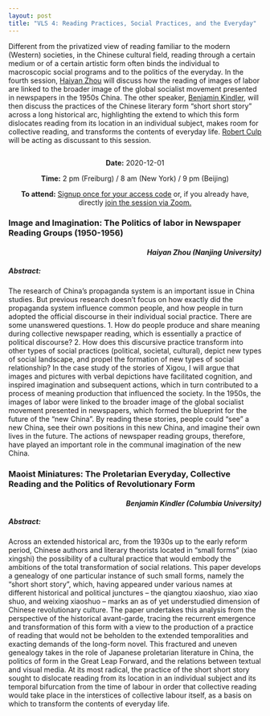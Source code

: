 ```yaml
---
layout: post
title: "VLS 4: Reading Practices, Social Practices, and the Everyday"
---
```

<div class="row">
    <div class="6u 12u$(small)">
        <p>
            Different from the privatized view of reading familiar to the modern (Western) societies, in the Chinese cultural field, reading through a certain medium or of a certain artistic form often binds the individual to macroscopic social programs and to the politics of the everyday. In the fourth session, <a href="https://jc.nju.edu.cn/b1/6e/c17858a176494/page.htm">Haiyan Zhou</a> will discuss how the reading of images of labor are linked to the broader image of the global socialist movement presented in newspapers in the 1950s China. The other speaker, <a href="http://ealac.columbia.edu/benjamin-kindler/">Benjamin Kindler</a>, will then discuss the practices of the Chinese literary form “short short story” across a long historical arc, highlighting the extend to which this form dislocates reading from its location in an individual subject, makes room for collective reading, and transforms the contents of everyday life. <a href="https://www.bard.edu/faculty/details/?id=229">Robert Culp</a> will be acting as discussant to this session.
        </p>
    </div>
    <div class="6u 12u$(small)">
        <span class="image fit"><img src="{{ site.baseurl }}/assets/images/pic_session_4.jpg" alt=""/></span>
    </div>
</div>
<div class="box">
    <p style="text-align: center;">
        <b>Date:</b> 2020-12-01
    </p>    
    <p style="text-align: center;">
        <b>Time:</b> 2 pm (Freiburg) / 8 am (New York) / 9 pm (Beijing)
    </p>
    <p style="text-align: center;">
        <b>To attend:</b> <a class="button special small icon fa-envelope-open" href="mailto:readchinalectureseries@gmail.com">Signup once for your access code</a> or, if you already have, directly
        <a class="button special small icon fa-video-camera" href="https://uni-freiburg.zoom.us/j/83487054977">join the session via Zoom.</a>
    </p>
</div>
<div class="row">
    <div class="6u 12u$(small)">
        <h3>Image and Imagination: The Politics of labor in Newspaper Reading Groups (1950-1956)</h3>
        <h4 style="text-align: right"><i>Haiyan Zhou (Nanjing University)</i></h4>
        <h5> Abstract:</h5>
        <p>
            The research of China’s propaganda system is an important issue in China studies. But previous research doesn’t focus on how exactly did the propaganda system influence common people, and how people in turn adopted the official discourse in their individual social practice. There are some unanswered questions. 1. How do people produce and share meaning during collective newspaper reading, which is essentially a practice of political discourse? 2. How does this discursive practice transform into other types of social practices (political, societal, cultural), depict new types of social landscape, and propel the formation of new types of social relationship? In the case study of the stories of Xigou, I will argue that images and pictures with verbal depictions have facilitated cognition, and inspired imagination and subsequent actions, which in turn contributed to a process of meaning production that influenced the society. In the 1950s, the images of labor were linked to the broader image of the global socialist movement presented in newspapers, which formed the blueprint for the future of the “new China”. By reading these stories, people could “see” a new China, see their own positions in this new China, and imagine their own lives in the future. The actions of newspaper reading groups, therefore, have played an important role in the communal imagination of the new China.
        </p>
    </div>
    <div class="6u$ 12u$(small)">
        <h3>Maoist Miniatures: The Proletarian Everyday, Collective Reading and the Politics of Revolutionary Form</h3>
        <h4 style="text-align: right"><i>Benjamin Kindler (Columbia University)</i></h4>
        <h5> Abstract:</h5>
        <p>
            Across an extended historical arc, from the 1930s up to the early reform period, Chinese authors and literary theorists located in “small forms” (xiao xingshi) the possibility of a cultural practice that would embody the ambitions of the total transformation of social relations. This paper develops a genealogy of one particular instance of such small forms, namely the “short short story”, which, having appeared under various names at different historical and political junctures – the qiangtou xiaoshuo, xiao xiao shuo, and weixing xiaoshuo – marks an as of yet understudied dimension of Chinese revolutionary culture. The paper undertakes this analysis from the perspective of the historical avant-garde, tracing the recurrent emergence and transformation of this form with a view to the production of a practice of reading that would not be beholden to the extended temporalities and exacting demands of the long-form novel. This fractured and uneven genealogy takes in the role of Japanese proletarian literature in China, the politics of form in the Great Leap Forward, and the relations between textual and visual media. At its most radical, the practice of the short short story sought to dislocate reading from its location in an individual subject and its temporal bifurcation from the time of labour in order that collective reading would take place in the interstices of collective labour itself, as a basis on which to transform the contents of everyday life.
        </p>
    </div>
</div>

